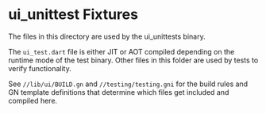 # ui_unittest Fixtures

The files in this directory are used by the ui_unittests binary.

The `ui_test.dart` file is either JIT or AOT compiled depending on the runtime
mode of the test binary. Other files in this folder are used by tests to verify
functionality.

See `//lib/ui/BUILD.gn` and `//testing/testing.gni` for the build rules and GN
template definitions that determine which files get included and compiled here.
